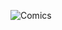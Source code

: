 ![Comics](https://user-images.githubusercontent.com/100855762/196666060-156a2c24-23bb-46b7-b618-e63520959a37.png)
